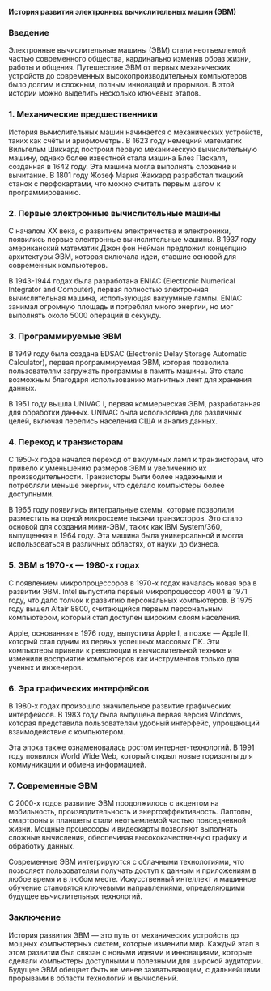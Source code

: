 **История развития электронных вычислительных машин (ЭВМ)**

### Введение

Электронные вычислительные машины (ЭВМ) стали неотъемлемой частью современного общества, кардинально изменив образ жизни, работы и общения. Путешествие ЭВМ от первых механических устройств до современных высокопроизводительных компьютеров было долгим и сложным, полным инноваций и прорывов. В этой истории можно выделить несколько ключевых этапов.

### 1. Механические предшественники

История вычислительных машин начинается с механических устройств, таких как счёты и арифмометры. В 1623 году немецкий математик Вильгельм Шиккард построил первую механическую вычислительную машину, однако более известной стала машина Блез Паскаля, созданная в 1642 году. Эта машина могла выполнять сложение и вычитание. В 1801 году Жозеф Мария Жаккард разработал ткацкий станок с перфокартами, что можно считать первым шагом к программированию.

### 2. Первые электронные вычислительные машины

С началом XX века, с развитием электричества и электроники, появились первые электронные вычислительные машины. В 1937 году американский математик Джон фон Нейман предложил концепцию архитектуры ЭВМ, которая включала идеи, ставшие основой для современных компьютеров. 

В 1943-1944 годах была разработана ENIAC (Electronic Numerical Integrator and Computer), первая полностью электронная вычислительная машина, использующая вакуумные лампы. ENIAC занимал огромную площадь и потреблял много энергии, но мог выполнять около 5000 операций в секунду. 

### 3. Программируемые ЭВМ

В 1949 году была создана EDSAC (Electronic Delay Storage Automatic Calculator), первая программируемая ЭВМ, которая позволила пользователям загружать программы в память машины. Это стало возможным благодаря использованию магнитных лент для хранения данных. 

В 1951 году вышла UNIVAC I, первая коммерческая ЭВМ, разработанная для обработки данных. UNIVAC была использована для различных целей, включая перепись населения США и анализ данных. 

### 4. Переход к транзисторам

С 1950-х годов начался переход от вакуумных ламп к транзисторам, что привело к уменьшению размеров ЭВМ и увеличению их производительности. Транзисторы были более надежными и потребляли меньше энергии, что сделало компьютеры более доступными. 

В 1965 году появились интегральные схемы, которые позволили разместить на одной микросхеме тысячи транзисторов. Это стало основой для создания мини-ЭВМ, таких как IBM System/360, выпущенная в 1964 году. Эта машина была универсальной и могла использоваться в различных областях, от науки до бизнеса.

### 5. ЭВМ в 1970-х — 1980-х годах

С появлением микропроцессоров в 1970-х годах началась новая эра в развитии ЭВМ. Intel выпустила первый микропроцессор 4004 в 1971 году, что дало толчок к развитию персональных компьютеров. В 1975 году вышел Altair 8800, считающийся первым персональным компьютером, который стал доступен широким слоям населения. 

Apple, основанная в 1976 году, выпустила Apple I, а позже — Apple II, который стал одним из первых успешных массовых ПК. Эти компьютеры привели к революции в вычислительной технике и изменили восприятие компьютеров как инструментов только для ученых и инженеров.

### 6. Эра графических интерфейсов

В 1980-х годах произошло значительное развитие графических интерфейсов. В 1983 году была выпущена первая версия Windows, которая представила пользователям удобный интерфейс, упрощающий взаимодействие с компьютером. 

Эта эпоха также ознаменовалась ростом интернет-технологий. В 1991 году появился World Wide Web, который открыл новые горизонты для коммуникации и обмена информацией.

### 7. Современные ЭВМ

С 2000-х годов развитие ЭВМ продолжилось с акцентом на мобильность, производительность и энергоэффективность. Лаптопы, смартфоны и планшеты стали неотъемлемой частью повседневной жизни. Мощные процессоры и видеокарты позволяют выполнять сложные вычисления, обеспечивая высококачественную графику и обработку данных.

Современные ЭВМ интегрируются с облачными технологиями, что позволяет пользователям получать доступ к данным и приложениям в любое время и в любом месте. Искусственный интеллект и машинное обучение становятся ключевыми направлениями, определяющими будущее вычислительных технологий.

### Заключение

История развития ЭВМ — это путь от механических устройств до мощных компьютерных систем, которые изменили мир. Каждый этап в этом развитии был связан с новыми идеями и инновациями, которые сделали компьютеры доступными и полезными для широкой аудитории. Будущее ЭВМ обещает быть не менее захватывающим, с дальнейшими прорывами в области технологий и вычислений.